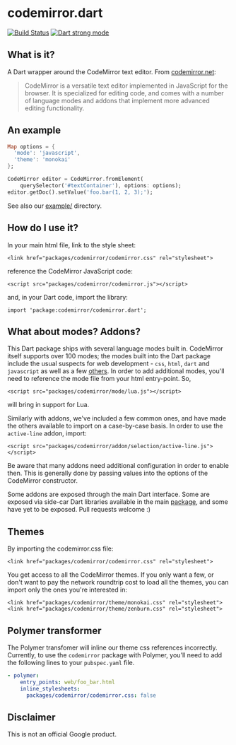 # codemirror.dart

[![Build Status](https://travis-ci.org/google/codemirror.dart.svg?branch=master)](https://travis-ci.org/google/codemirror.dart)
[![Dart strong mode](https://img.shields.io/badge/dart-strong%20mode-blue.svg)](https://github.com/dart-lang/dev_compiler/blob/master/STRONG_MODE.md)

## What is it?

A Dart wrapper around the CodeMirror text editor. From 
[codemirror.net](http://codemirror.net/):

> CodeMirror is a versatile text editor implemented in JavaScript for the
browser. It is specialized for editing code, and comes with a number of language
modes and addons that implement more advanced editing functionality.

## An example

```dart
Map options = {
  'mode': 'javascript',
  'theme': 'monokai'
};

CodeMirror editor = CodeMirror.fromElement(
    querySelector('#textContainer'), options: options);
editor.getDoc().setValue('foo.bar(1, 2, 3);');
```

See also our
[example/](https://github.com/google/codemirror.dart/tree/master/example)
directory.

## How do I use it?

In your main html file, link to the style sheet:

    <link href="packages/codemirror/codemirror.css" rel="stylesheet">
    
reference the CodeMirror JavaScript code:

    <script src="packages/codemirror/codemirror.js"></script>

and, in your Dart code, import the library:

    import 'package:codemirror/codemirror.dart';

## What about modes? Addons?

This Dart package ships with several language modes built in. CodeMirror itself
supports over 100 modes; the modes built into the Dart package include the
usual suspects for web development - `css`, `html`, `dart` and `javascript` as
well as a few
[others](https://github.com/google/codemirror.dart/blob/master/tool/grind.dart#L122).
In order to add additional modes, you'll need to reference the mode file from
your html entry-point. So,

    <script src="packages/codemirror/mode/lua.js"></script>

will bring in support for Lua.

Similarly with addons, we've included a few common ones, and have made the
others available to import on a case-by-case basis. In order to use the
`active-line` addon, import:

    <script src="packages/codemirror/addon/selection/active-line.js"></script>

Be aware that many addons need additional configuration in order to enable then.
This is generally done by passing values into the options of the CodeMirror
constructor.

Some addons are exposed through the main Dart interface. Some are exposed via
side-car Dart libraries available in the main
[package](https://github.com/google/codemirror.dart/tree/master/lib), and some
have yet to be exposed. Pull requests welcome :)

## Themes

By importing the codemirror.css file:

    <link href="packages/codemirror/codemirror.css" rel="stylesheet">

You get access to all the CodeMirror themes. If you only want a few, or don't
want to pay the network roundtrip cost to load all the themes, you can import
only the ones you're interested in:

    <link href="packages/codemirror/theme/monokai.css" rel="stylesheet">
    <link href="packages/codemirror/theme/zenburn.css" rel="stylesheet">

## Polymer transformer

The Polymer transfomer will inline our theme css references incorrectly.
Currently, to use the `codemirror` package with Polymer, you'll need to add the
following lines to your `pubspec.yaml` file.

```yaml
- polymer:
    entry_points: web/foo_bar.html
    inline_stylesheets:
      packages/codemirror/codemirror.css: false
```          

## Disclaimer

This is not an official Google product.

